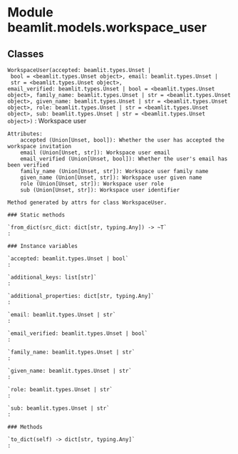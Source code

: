 Module beamlit.models.workspace_user
====================================

Classes
-------

`WorkspaceUser(accepted: beamlit.types.Unset | bool = <beamlit.types.Unset object>, email: beamlit.types.Unset | str = <beamlit.types.Unset object>, email_verified: beamlit.types.Unset | bool = <beamlit.types.Unset object>, family_name: beamlit.types.Unset | str = <beamlit.types.Unset object>, given_name: beamlit.types.Unset | str = <beamlit.types.Unset object>, role: beamlit.types.Unset | str = <beamlit.types.Unset object>, sub: beamlit.types.Unset | str = <beamlit.types.Unset object>)`
:   Workspace user
    
    Attributes:
        accepted (Union[Unset, bool]): Whether the user has accepted the workspace invitation
        email (Union[Unset, str]): Workspace user email
        email_verified (Union[Unset, bool]): Whether the user's email has been verified
        family_name (Union[Unset, str]): Workspace user family name
        given_name (Union[Unset, str]): Workspace user given name
        role (Union[Unset, str]): Workspace user role
        sub (Union[Unset, str]): Workspace user identifier
    
    Method generated by attrs for class WorkspaceUser.

    ### Static methods

    `from_dict(src_dict: dict[str, typing.Any]) ‑> ~T`
    :

    ### Instance variables

    `accepted: beamlit.types.Unset | bool`
    :

    `additional_keys: list[str]`
    :

    `additional_properties: dict[str, typing.Any]`
    :

    `email: beamlit.types.Unset | str`
    :

    `email_verified: beamlit.types.Unset | bool`
    :

    `family_name: beamlit.types.Unset | str`
    :

    `given_name: beamlit.types.Unset | str`
    :

    `role: beamlit.types.Unset | str`
    :

    `sub: beamlit.types.Unset | str`
    :

    ### Methods

    `to_dict(self) ‑> dict[str, typing.Any]`
    :